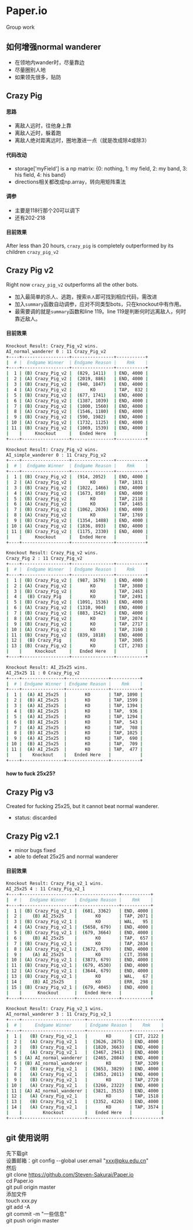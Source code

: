 # Paper.io
Group work

## 如何增强normal wanderer  
- 在领地内wander时，尽量靠边    
- 尽量圈别人地  
- 如果领先很多，贴防

## Crazy Pig      
#### 思路    
- 离敌人远时，往他身上靠    
- 离敌人近时，躲着跑    
- 离敌人绝对距离远时，圈地激进一点（就是改成除4或除3） 
 
#### 代码改动  
- storage['myField'] is a np matrix: {0: nothing, 1: my field, 2: my band, 3: his field, 4: his band}  
- directions相关都改成np.array，转向用矩阵乘法    

#### 调参  
- 主要是118行那个20可以调下  
- 还有202-218  

#### 目前效果
After less than 20 hours, `crazy_pig` is completely outperformed by its children `crazy_pig_v2`

## Crazy Pig v2
Right now `crazy_pig_v2` outperforms all the other bots.   
 
- 加入最简单的杀人、逃跑，搜索`杀人`即可找到相应代码，需改进  
- 加入`summary`函数自动调参，应对不同类型bots，只在knockout中有作用。  
- 最需要调的就是`summary`函数和line 119。line 119是判断何时远离敌人，何时靠近敌人。

#### 目前效果

```bash
Knockout Result: Crazy_Pig_v2 wins.
AI_normal_wanderer 0 : 11 Crazy_Pig_v2
+----+------------------+----------------+-----------+
|  # |  Endgame Winner  | Endgame Reason |    Rmk    |
+----+------------------+----------------+-----------+
|  1 | (B) Crazy_Pig_v2 |  (829, 1411)   | END, 4000 |
|  2 | (A) Crazy_Pig_v2 |  (2019, 886)   | END, 4000 |
|  3 | (B) Crazy_Pig_v2 |  (940, 1847)   | END, 4000 |
|  4 | (A) Crazy_Pig_v2 |       KO       | TAP,  832 |
|  5 | (B) Crazy_Pig_v2 |  (677, 1741)   | END, 4000 |
|  6 | (A) Crazy_Pig_v2 |  (1387, 1039)  | END, 4000 |
|  7 | (B) Crazy_Pig_v2 |  (1000, 1560)  | END, 4000 |
|  8 | (A) Crazy_Pig_v2 |  (1546, 1180)  | END, 4000 |
|  9 | (B) Crazy_Pig_v2 |  (590, 1982)   | END, 4000 |
| 10 | (A) Crazy_Pig_v2 |  (1732, 1125)  | END, 4000 |
| 11 | (B) Crazy_Pig_v2 |  (1069, 1539)  | END, 4000 |
|    |     Knockout     |   Ended Here   |           |
+----+------------------+----------------+-----------+

Knockout Result: Crazy_Pig_v2 wins.
AI_simple_wanderer 0 : 11 Crazy_Pig_v2
+----+------------------+----------------+-----------+
|  # |  Endgame Winner  | Endgame Reason |    Rmk    |
+----+------------------+----------------+-----------+
|  1 | (B) Crazy_Pig_v2 |  (914, 2052)   | END, 4000 |
|  2 | (A) Crazy_Pig_v2 |       KO       | TAP, 1831 |
|  3 | (B) Crazy_Pig_v2 |  (1022, 1466)  | END, 4000 |
|  4 | (A) Crazy_Pig_v2 |  (1673, 850)   | END, 4000 |
|  5 | (B) Crazy_Pig_v2 |       KO       | TAP, 2118 |
|  6 | (A) Crazy_Pig_v2 |       KO       | TAP, 1465 |
|  7 | (B) Crazy_Pig_v2 |  (1062, 2036)  | END, 4000 |
|  8 | (A) Crazy_Pig_v2 |       KO       | TAP, 1769 |
|  9 | (B) Crazy_Pig_v2 |  (1354, 1488)  | END, 4000 |
| 10 | (A) Crazy_Pig_v2 |  (1836, 893)   | END, 4000 |
| 11 | (B) Crazy_Pig_v2 |  (1175, 2330)  | END, 4000 |
|    |     Knockout     |   Ended Here   |           |
+----+------------------+----------------+-----------+

Knockout Result: Crazy_Pig_v2 wins.
Crazy_Pig 2 : 11 Crazy_Pig_v2
+----+------------------+----------------+-----------+
|  # |  Endgame Winner  | Endgame Reason |    Rmk    |
+----+------------------+----------------+-----------+
|  1 | (B) Crazy_Pig_v2 |  (987, 1679)   | END, 4000 |
|  2 | (A) Crazy_Pig_v2 |       KO       | TAP, 3080 |
|  3 | (B) Crazy_Pig_v2 |       KO       | TAP, 2463 |
|  4 |  (B) Crazy_Pig   |       KO       | TAP, 2491 |
|  5 | (B) Crazy_Pig_v2 |  (1091, 1536)  | END, 4000 |
|  6 | (A) Crazy_Pig_v2 |  (1310, 904)   | END, 4000 |
|  7 | (B) Crazy_Pig_v2 |  (883, 1542)   | END, 4000 |
|  8 | (A) Crazy_Pig_v2 |       KO       | TAP, 2074 |
|  9 | (B) Crazy_Pig_v2 |       KO       | TAP, 2717 |
| 10 | (A) Crazy_Pig_v2 |       KO       | TAP, 3160 |
| 11 | (B) Crazy_Pig_v2 |  (839, 1818)   | END, 4000 |
| 12 |  (B) Crazy_Pig   |       KO       | TAP, 3005 |
| 13 | (B) Crazy_Pig_v2 |       KO       | CIT, 2703 |
|    |     Knockout     |   Ended Here   |           |
+----+------------------+----------------+-----------+

Knockout Result: AI_25x25 wins.
AI_25x25 11 : 0 Crazy_Pig_v2
+----+----------------+----------------+-----------+
|  # | Endgame Winner | Endgame Reason |    Rmk    |
+----+----------------+----------------+-----------+
|  1 |  (A) AI_25x25  |       KO       | TAP, 1090 |
|  2 |  (B) AI_25x25  |       KO       | TAP, 1599 |
|  3 |  (A) AI_25x25  |       KO       | TAP, 1394 |
|  4 |  (B) AI_25x25  |       KO       | TAP,  936 |
|  5 |  (A) AI_25x25  |       KO       | TAP, 1294 |
|  6 |  (B) AI_25x25  |       KO       | TAP,  543 |
|  7 |  (A) AI_25x25  |       KO       | TAP,  708 |
|  8 |  (B) AI_25x25  |       KO       | TAP, 1025 |
|  9 |  (A) AI_25x25  |       KO       | TAP,  690 |
| 10 |  (B) AI_25x25  |       KO       | TAP,  709 |
| 11 |  (A) AI_25x25  |       KO       | TAP,  477 |
|    |    Knockout    |   Ended Here   |           |
+----+----------------+----------------+-----------+
```

#### how to fuck 25x25?

## Crazy Pig v3

Created for fucking 25x25, but it cannot beat normal wanderer.

- status: discarded

## Crazy Pig v2.1

- minor bugs fixed
- able to defeat 25x25 and normal wanderer

#### 目前效果

```bash
Knockout Result: Crazy_Pig_v2_1 wins.
AI_25x25 4 : 11 Crazy_Pig_v2_1
+----+--------------------+----------------+-----------+
|  # |   Endgame Winner   | Endgame Reason |    Rmk    |
+----+--------------------+----------------+-----------+
|  1 | (B) Crazy_Pig_v2_1 |  (681, 3362)   | END, 4000 |
|  2 |    (B) AI_25x25    |       KO       | TAP, 2071 |
|  3 | (B) Crazy_Pig_v2_1 |       KO       | WAL,   95 |
|  4 | (A) Crazy_Pig_v2_1 |  (5658, 679)   | END, 4000 |
|  5 | (B) Crazy_Pig_v2_1 |  (679, 3664)   | END, 4000 |
|  6 |    (B) AI_25x25    |       KO       | TAP,  657 |
|  7 | (B) Crazy_Pig_v2_1 |       KO       | TAP, 2834 |
|  8 | (A) Crazy_Pig_v2_1 |  (3672, 679)   | END, 4000 |
|  9 |    (A) AI_25x25    |       KO       | CIT, 3598 |
| 10 | (A) Crazy_Pig_v2_1 |  (3873, 679)   | END, 4000 |
| 11 | (B) Crazy_Pig_v2_1 |  (679, 4530)   | END, 4000 |
| 12 | (A) Crazy_Pig_v2_1 |  (3644, 679)   | END, 4000 |
| 13 | (B) Crazy_Pig_v2_1 |       KO       | WAL,   67 |
| 14 |    (B) AI_25x25    |       KO       | ERR,  298 |
| 15 | (B) Crazy_Pig_v2_1 |  (679, 4045)   | END, 4000 |
|    |      Knockout      |   Ended Here   |           |
+----+--------------------+----------------+-----------+

Knockout Result: Crazy_Pig_v2_1 wins.
AI_normal_wanderer 3 : 11 Crazy_Pig_v2_1
+----+------------------------+----------------+-----------+
|  # |     Endgame Winner     | Endgame Reason |    Rmk    |
+----+------------------------+----------------+-----------+
|  1 |   (B) Crazy_Pig_v2_1   |       KO       | CIT, 2122 |
|  2 |   (A) Crazy_Pig_v2_1   |  (3626, 2875)  | END, 4000 |
|  3 |   (B) Crazy_Pig_v2_1   |  (1820, 3663)  | END, 4000 |
|  4 |   (A) Crazy_Pig_v2_1   |  (3467, 2941)  | END, 4000 |
|  5 | (A) AI_normal_wanderer |  (2465, 2084)  | END, 4000 |
|  6 | (B) AI_normal_wanderer |       KO       | TAP, 3209 |
|  7 |   (B) Crazy_Pig_v2_1   |  (3653, 3829)  | END, 4000 |
|  8 |   (A) Crazy_Pig_v2_1   |  (3853, 2011)  | END, 4000 |
|  9 |   (B) Crazy_Pig_v2_1   |       KO       | TAP, 2720 |
| 10 |   (A) Crazy_Pig_v2_1   |  (3266, 2322)  | END, 4000 |
| 11 | (A) AI_normal_wanderer |  (3821, 3515)  | END, 4000 |
| 12 |   (A) Crazy_Pig_v2_1   |       KO       | TAP, 1518 |
| 13 |   (B) Crazy_Pig_v2_1   |  (3352, 4226)  | END, 4000 |
| 14 |   (A) Crazy_Pig_v2_1   |       KO       | TAP, 3574 |
|    |        Knockout        |   Ended Here   |           |
+----+------------------------+----------------+-----------+
```

## git 使用说明  
先下载git  
设置邮箱：git config --global user.email "xxx@pku.edu.cn"  
然后  
git clone https://github.com/Steven-Sakurai/Paper.io  
cd Paper.io  
git pull origin master  
添加文件  
touch xxx.py  
git add -A  
git commit -m "一些信息"  
git push origin master  
